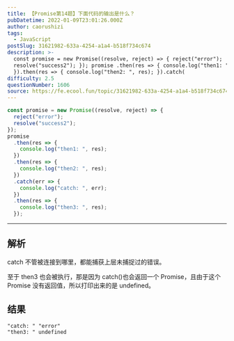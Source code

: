```yaml
---
title: 【Promise第14题】下面代码的输出是什么？
pubDatetime: 2022-01-09T23:01:26.000Z
author: caorushizi
tags:
  - JavaScript
postSlug: 31621982-633a-4254-a1a4-b518f734c674
description: >-
  const promise = new Promise((resolve, reject) => { reject("error");
  resolve("success2"); }); promise .then(res => { console.log("then1: ", res);
  }).then(res => { console.log("then2: ", res); }).catch(
difficulty: 2.5
questionNumber: 1606
source: https://fe.ecool.fun/topic/31621982-633a-4254-a1a4-b518f734c674
---
```


```js
const promise = new Promise((resolve, reject) => {
  reject("error");
  resolve("success2");
});
promise
  .then(res => {
    console.log("then1: ", res);
  })
  .then(res => {
    console.log("then2: ", res);
  })
  .catch(err => {
    console.log("catch: ", err);
  })
  .then(res => {
    console.log("then3: ", res);
  });
```

---

## 解析

catch 不管被连接到哪里，都能捕获上层未捕捉过的错误。

至于 then3 也会被执行，那是因为 catch()也会返回一个 Promise，且由于这个 Promise 没有返回值，所以打印出来的是 undefined。

## 结果

```
"catch: " "error"
"then3: " undefined
```
